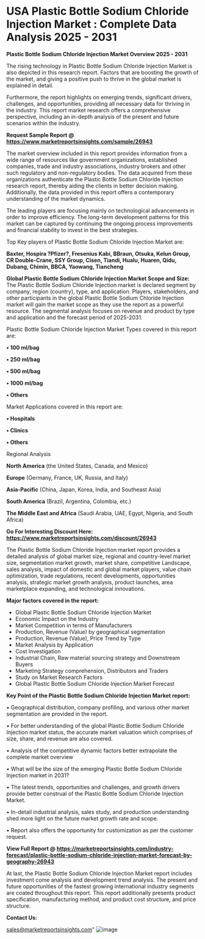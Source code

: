  # USA Plastic Bottle Sodium Chloride Injection Market : Complete Data Analysis 2025 - 2031

<Strong> Plastic Bottle Sodium Chloride Injection Market Overview 2025 - 2031</strong>

The rising technology in Plastic Bottle Sodium Chloride Injection Market is also depicted in this research report. Factors that are boosting the growth of the market, and giving a positive push to thrive in the global market is explained in detail.

Furthermore, the report highlights on emerging trends, significant drivers, challenges, and opportunities, providing all necessary data for thriving in the industry. This report market research offers a comprehensive perspective, including an in-depth analysis of the present and future scenarios within the industry.

<strong>Request Sample Report @ <a href=https://www.marketreportsinsights.com/sample/26943>https://www.marketreportsinsights.com/sample/26943</a></strong>

The market overview included in this report provides information from a wide range of resources like government organizations, established companies, trade and industry associations, industry brokers and other such regulatory and non-regulatory bodies. The data acquired from these organizations authenticate the Plastic Bottle Sodium Chloride Injection research report, thereby aiding the clients in better decision making. Additionally, the data provided in this report offers a contemporary understanding of the market dynamics.

The leading players are focusing mainly on technological advancements in order to improve efficiency. The long-term development patterns for this market can be captured by continuing the ongoing process improvements and financial stability to invest in the best strategies.

Top Key players of Plastic Bottle Sodium Chloride Injection Market are:

<strong>Baxter, Hospira ?Pfizer?, Fresenius Kabi, BBraun, Otsuka, Kelun Group, CR Double-Crane, SSY Group, Cisen, Tiandi, Hualu, Huaren, Qidu, Dubang, Chimin, BBCA, Yaowang, Tiancheng</strong>

<strong><b>Global Plastic Bottle Sodium Chloride Injection Market Scope and Size:</b></strong>
The Plastic Bottle Sodium Chloride Injection market is declared segment by company, region (country), type, and application. Players, stakeholders, and other participants in the global Plastic Bottle Sodium Chloride Injection market will gain the market scope as they use the report as a powerful resource. The segmental analysis focuses on revenue and product by type and application and the forecast period of 2025-2031.

Plastic Bottle Sodium Chloride Injection Market Types covered in this report are:

<strong>• 100 ml/bag

• 250 ml/bag

• 500 ml/bag

• 1000 ml/bag

• Others</strong>

Market Applications covered in this report are:

<strong>• Hospitals

• Clinics

• Others</strong> 

Regional Analysis

<strong>North America</strong> (the United States, Canada, and Mexico)

<strong>Europe</strong> (Germany, France, UK, Russia, and Italy)

<strong>Asia-Pacific</strong> (China, Japan, Korea, India, and Southeast Asia)

<strong>South America</strong> (Brazil, Argentina, Colombia, etc.)

<strong>The Middle East and Africa</strong> (Saudi Arabia, UAE, Egypt, Nigeria, and South Africa)

<strong>Go For Interesting Discount Here: <a href=https://www.marketreportsinsights.com/discount/26943>https://www.marketreportsinsights.com/discount/26943</a></strong>

The Plastic Bottle Sodium Chloride Injection market report provides a detailed analysis of global market size, regional and country-level market size, segmentation market growth, market share, competitive Landscape, sales analysis, impact of domestic and global market players, value chain optimization, trade regulations, recent developments, opportunities analysis, strategic market growth analysis, product launches, area marketplace expanding, and technological innovations.

<strong><b>Major factors covered in the report:</b></strong>
<ul>
  <li>Global Plastic Bottle Sodium Chloride Injection Market </li>
  <li>Economic Impact on the Industry</li>
  <li>Market Competition in terms of Manufacturers</li>
  <li>Production, Revenue (Value) by geographical segmentation</li>
  <li>Production, Revenue (Value), Price Trend by Type</li>
  <li>Market Analysis by Application</li>
  <li>Cost Investigation</li>
  <li>Industrial Chain, Raw material sourcing strategy and Downstream Buyers</li>
  <li>Marketing Strategy comprehension, Distributors and Traders</li>
  <li>Study on Market Research Factors</li>
  <li>Global Plastic Bottle Sodium Chloride Injection Market Forecast</li>
</ul>

<strong><b>Key Point of the Plastic Bottle Sodium Chloride Injection Market report:</b></strong>

• Geographical distribution, company profiling, and various other market segmentation are provided in the report.

• For better understanding of the global Plastic Bottle Sodium Chloride Injection market status, the accurate market valuation which comprises of size, share, and revenue are also covered.

• Analysis of the competitive dynamic factors better extrapolate the complete market overview

• What will be the size of the emerging Plastic Bottle Sodium Chloride Injection market in 2031?

• The latest trends, opportunities and challenges, and growth drivers provide better construal of the Plastic Bottle Sodium Chloride Injection Market.

• In-detail industrial analysis, sales study, and production understanding shed more light on the future market growth rate and scope.

• Report also offers the opportunity for customization as per the customer request.

<strong><b>View Full Report @ <a href=https://marketreportsinsights.com/industry-forecast/plastic-bottle-sodium-chloride-injection-market-forecast-by-geography-26943>https://marketreportsinsights.com/industry-forecast/plastic-bottle-sodium-chloride-injection-market-forecast-by-geography-26943</a></b></strong>


At last, the Plastic Bottle Sodium Chloride Injection Market report includes investment come analysis and development trend analysis. The present and future opportunities of the fastest growing international industry segments are coated throughout this report. This report additionally presents product specification, manufacturing method, and product cost structure, and price structure.

<strong>Contact Us:</strong>

sales@marketreportsinsights.com"
![image](https://github.com/user-attachments/assets/b39fc3b5-dd6e-4412-bcc2-1389f01090b3)
